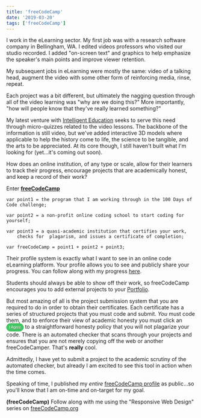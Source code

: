 ```yaml
---
title: 'freeCodeCamp'
date: '2019-03-20'
tags: ['freeCodeCamp']
---
```


I work in the eLearning sector. My first job was with a research software company in Bellingham, WA. I edited videos professors who visited our studio recorded. I added "on-screen text" and graphics to help emphasize the speaker's main points and improve viewer retention.

My subsequent jobs in eLearning were mostly the same: video of a talking head, augment the video with some other form of reinforcing media, rinse, repeat. 

Each project was a bit different, but ultimately the nagging question through all of the video learning was "why are we doing this?"  More importantly, "how will people know that they've really learned something?"

My latest venture with [Intelligent Education](https://intelligent.education) seeks to serve this need through micro-quizzes related to the video lessons. The backbone of the information is still video, but we've added interactive 3D models where applicable to help the history come to life, the science to be tangible, and the arts to be appreciated.  At its core though, I still haven't built what I'm looking for (yet...it's coming out soon).

How does an online institution, of any type or scale, allow for their learners to track their progress, encourage projects that are academically honest, and keep a record of their work?

Enter **[freeCodeCamp](https://www.freecodecamp.org)**

```
var point1 = the program that I am working through in the 100 Days of Code challenge;

var point2 = a non-profit online coding school to start coding for yourself;

var point3 = a quasi-academic institution that certifies your work, 
	checks for  plagarism, and issues a certificate of completion;

var freeCodeCamp = point1 + point2 + point3;
```


Their profile system is exactly what I want to see in an online code eLearning platform. Your profile allows you to see and publicly share your progress. You can follow along with my progress [here](https://www.freecodecamp.org/blanghoff#cal-heatmap-container). 

Students should always be able to show off their work, so freeCodeCamp encourages you to add external projects to your [Portfolio](https://www.freecodecamp.org/blanghoff).

But most amazing of all is the project submission system that you are required to do in order to obtain their certificates. Each certificate has a series of structured projects that you must code and submit. *You* must code them, and to enforce their view of academic honesty you must click an  <button style="background-color:#44c767; -moz-border-radius:28px;	-webkit-border-radius:28px;	border-radius:28px;	border:1px solid #18ab29;	display:inline-block; cursor:pointer; color:#ffffff; font-family:Arial; font-size:10px;	padding:4px 6px; text-decoration:none; text-shadow:0px 1px 0px #2f6627;">
I Agree</button> to a straightforward honesty policy that you will not plagarize your code. There is an automated checker that scans through your projects and ensures that you are not merely copying off the web or another freeCodeCamper.  That's **really** cool.

Admittedly, I have yet to submit a project to the academic scrutiny of the automated checker, but already I am excited to see this tool in action when the time comes.

Speaking of time, I published my *entire* [freeCodeCamp profile](https://www.freecodecamp.org/blanghoff) as public...so you'll know that I am on-time and on-target for my goal.

**(freeCodeCamp)**
Follow along with me using the "Responsive Web Design" series on [freeCodeCamp.org](https://learn.freecodecamp.org/responsive-web-design/)